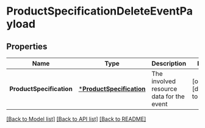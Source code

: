 # ProductSpecificationDeleteEventPayload

## Properties
Name | Type | Description | Notes
------------ | ------------- | ------------- | -------------
**ProductSpecification** | [***ProductSpecification**](ProductSpecification.md) | The involved resource data for the event | [optional] [default to null]

[[Back to Model list]](../README.md#documentation-for-models) [[Back to API list]](../README.md#documentation-for-api-endpoints) [[Back to README]](../README.md)


